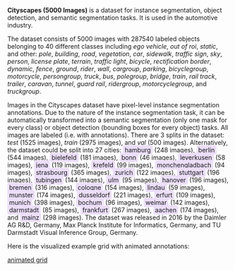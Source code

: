 **Cityscapes (5000 Images)** is a dataset for instance segmentation, object detection, and semantic segmentation tasks. It is used in the automotive industry. 

The dataset consists of 5000 images with 287540 labeled objects belonging to 40 different classes including *ego vehicle*, *out of roi*, *static*, and other: *pole*, *building*, *road*, *vegetation*, *car*, *sidewalk*, *traffic sign*, *sky*, *person*, *license plate*, *terrain*, *traffic light*, *bicycle*, *rectification border*, *dynamic*, *fence*, *ground*, *rider*, *wall*, *cargroup*, *parking*, *bicyclegroup*, *motorcycle*, *persongroup*, *truck*, *bus*, *polegroup*, *bridge*, *train*, *rail track*, *trailer*, *caravan*, *tunnel*, *guard rail*, *ridergroup*, *motorcyclegroup*, and *truckgroup*.

Images in the Cityscapes dataset have pixel-level instance segmentation annotations. Due to the nature of the instance segmentation task, it can be automatically transformed into a semantic segmentation (only one mask for every class) or object detection (bounding boxes for every object) tasks. All images are labeled (i.e. with annotations). There are 3 splits in the dataset: *test* (1525 images), *train* (2975 images), and *val* (500 images). Alternatively, the dataset could be split into 27 cities: <span style="background-color: #ecdefc; padding: 2px 4px; border-radius: 4px;">hamburg</span> (248 images), <span style="background-color: #ecdefc; padding: 2px 4px; border-radius: 4px;">berlin</span> (544 images), <span style="background-color: #ecdefc; padding: 2px 4px; border-radius: 4px;">bielefeld</span> (181 images), <span style="background-color: #ecdefc; padding: 2px 4px; border-radius: 4px;">bonn</span> (46 images), <span style="background-color: #ecdefc; padding: 2px 4px; border-radius: 4px;">leverkusen</span> (58 images), <span style="background-color: #ecdefc; padding: 2px 4px; border-radius: 4px;">jena</span> (119 images), <span style="background-color: #ecdefc; padding: 2px 4px; border-radius: 4px;">krefeld</span> (99 images), <span style="background-color: #ecdefc; padding: 2px 4px; border-radius: 4px;">monchengladbach</span> (94 images), <span style="background-color: #ecdefc; padding: 2px 4px; border-radius: 4px;">strasbourg</span> (365 images), <span style="background-color: #ecdefc; padding: 2px 4px; border-radius: 4px;">zurich</span> (122 images), <span style="background-color: #ecdefc; padding: 2px 4px; border-radius: 4px;">stuttgart</span> (196 images), <span style="background-color: #ecdefc; padding: 2px 4px; border-radius: 4px;">tubingen</span> (144 images), <span style="background-color: #ecdefc; padding: 2px 4px; border-radius: 4px;">ulm</span> (95 images), <span style="background-color: #ecdefc; padding: 2px 4px; border-radius: 4px;">hanover</span> (196 images), <span style="background-color: #ecdefc; padding: 2px 4px; border-radius: 4px;">bremen</span> (316 images), <span style="background-color: #ecdefc; padding: 2px 4px; border-radius: 4px;">cologne</span> (154 images), <span style="background-color: #ecdefc; padding: 2px 4px; border-radius: 4px;">lindau</span> (59 images), <span style="background-color: #ecdefc; padding: 2px 4px; border-radius: 4px;">munster</span> (174 images), <span style="background-color: #ecdefc; padding: 2px 4px; border-radius: 4px;">dusseldorf</span> (221 images), <span style="background-color: #ecdefc; padding: 2px 4px; border-radius: 4px;">erfurt</span> (109 images), <span style="background-color: #ecdefc; padding: 2px 4px; border-radius: 4px;">munich</span> (398 images), <span style="background-color: #ecdefc; padding: 2px 4px; border-radius: 4px;">bochum</span> (96 images), <span style="background-color: #ecdefc; padding: 2px 4px; border-radius: 4px;">weimar</span> (142 images), <span style="background-color: #ecdefc; padding: 2px 4px; border-radius: 4px;">darmstadt</span> (85 images), <span style="background-color: #ecdefc; padding: 2px 4px; border-radius: 4px;">frankfurt</span> (267 images), <span style="background-color: #ecdefc; padding: 2px 4px; border-radius: 4px;">aachen</span> (174 images), and <span style="background-color: #ecdefc; padding: 2px 4px; border-radius: 4px;">mainz</span> (298 images). The dataset was released in 2016 by the Daimler AG R&D, Germany, Max Planck Institute for Informatics, Germany, and TU Darmstadt Visual Inference Group, Germany.

Here is the visualized example grid with animated annotations:

[animated grid](https://github.com/dataset-ninja/cityscapes/raw/main/visualizations/horizontal_grid.webm)
